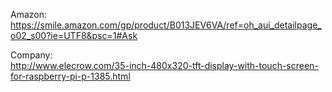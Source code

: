 Amazon:
https://smile.amazon.com/gp/product/B013JEV6VA/ref=oh_aui_detailpage_o02_s00?ie=UTF8&psc=1#Ask

Company:  
http://www.elecrow.com/35-inch-480x320-tft-display-with-touch-screen-for-raspberry-pi-p-1385.html

